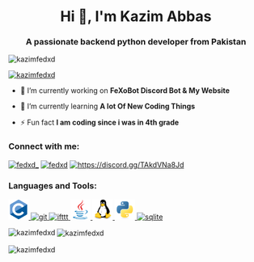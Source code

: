 <h1 align="center">Hi 👋, I'm Kazim Abbas</h1>
<h3 align="center">A passionate backend python developer from Pakistan</h3>

<p align="left"> <img src="https://komarev.com/ghpvc/?username=kazimfedxd&label=Profile%20views&color=0e75b6&style=flat" alt="kazimfedxd" /> </p>

<p align="left"> <a href="https://github.com/ryo-ma/github-profile-trophy"><img src="https://github-profile-trophy.vercel.app/?username=kazimfedxd" alt="kazimfedxd" /></a> </p>

- 🔭 I’m currently working on **FeXoBot Discord Bot & My Website**

- 🌱 I’m currently learning **A lot Of New Coding Things**

- ⚡ Fun fact **I am coding since i was in 4th grade**

<h3 align="left">Connect with me:</h3>
<p align="left">
<a href="https://instagram.com/fedxd_" target="blank"><img align="center" src="https://raw.githubusercontent.com/rahuldkjain/github-profile-readme-generator/master/src/images/icons/Social/instagram.svg" alt="fedxd_" height="30" width="40" /></a>
<a href="https://www.youtube.com/c/fedxd" target="blank"><img align="center" src="https://raw.githubusercontent.com/rahuldkjain/github-profile-readme-generator/master/src/images/icons/Social/youtube.svg" alt="fedxd" height="30" width="40" /></a>
<a href="https://discord.gg/https://discord.gg/TAkdVNa8Jd" target="blank"><img align="center" src="https://raw.githubusercontent.com/rahuldkjain/github-profile-readme-generator/master/src/images/icons/Social/discord.svg" alt="https://discord.gg/TAkdVNa8Jd" height="30" width="40" /></a>
</p>

<h3 align="left">Languages and Tools:</h3>
<p align="left"> <a href="https://www.cprogramming.com/" target="_blank" rel="noreferrer"> <img src="https://raw.githubusercontent.com/devicons/devicon/master/icons/c/c-original.svg" alt="c" width="40" height="40"/> </a> <a href="https://git-scm.com/" target="_blank" rel="noreferrer"> <img src="https://www.vectorlogo.zone/logos/git-scm/git-scm-icon.svg" alt="git" width="40" height="40"/> </a> <a href="https://ifttt.com/" target="_blank" rel="noreferrer"> <img src="https://www.vectorlogo.zone/logos/ifttt/ifttt-ar21.svg" alt="ifttt" width="40" height="40"/> </a> <a href="https://www.java.com" target="_blank" rel="noreferrer"> <img src="https://raw.githubusercontent.com/devicons/devicon/master/icons/java/java-original.svg" alt="java" width="40" height="40"/> </a> <a href="https://www.linux.org/" target="_blank" rel="noreferrer"> <img src="https://raw.githubusercontent.com/devicons/devicon/master/icons/linux/linux-original.svg" alt="linux" width="40" height="40"/> </a> <a href="https://www.python.org" target="_blank" rel="noreferrer"> <img src="https://raw.githubusercontent.com/devicons/devicon/master/icons/python/python-original.svg" alt="python" width="40" height="40"/> </a> <a href="https://www.sqlite.org/" target="_blank" rel="noreferrer"> <img src="https://www.vectorlogo.zone/logos/sqlite/sqlite-icon.svg" alt="sqlite" width="40" height="40"/> </a> </p>

<p><img align="left" src="https://github-readme-stats.vercel.app/api/top-langs?username=kazimfedxd&show_icons=true&locale=en&layout=compact" alt="kazimfedxd" /></p>

<p>&nbsp;<img align="center" src="https://github-readme-stats.vercel.app/api?username=kazimfedxd&show_icons=true&locale=en" alt="kazimfedxd" /></p>

<p><img align="center" src="https://github-readme-streak-stats.herokuapp.com/?user=kazimfedxd&" alt="kazimfedxd" /></p>
